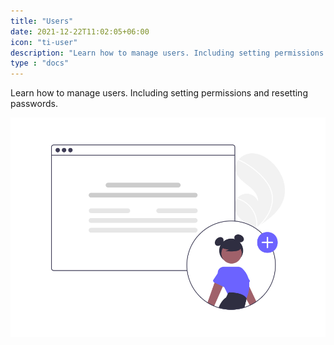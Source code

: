 ```yaml
---
title: "Users"
date: 2021-12-22T11:02:05+06:00
icon: "ti-user"
description: "Learn how to manage users. Including setting permissions and resetting passwords"
type : "docs"
---
```


Learn how to manage users. Including setting permissions and resetting passwords.

![image example](users.png "image")

